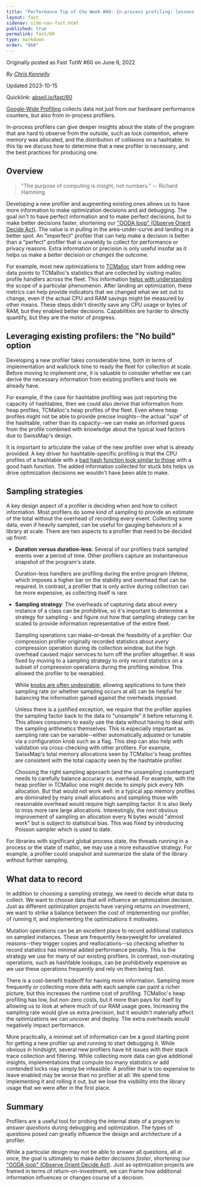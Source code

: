 ```yaml
---
title: "Performance Tip of the Week #60: In-process profiling: lessons learned"
layout: fast
sidenav: side-nav-fast.html
published: true
permalink: fast/60
type: markdown
order: "060"
---
```


Originally posted as Fast TotW #60 on June 6, 2022

*By [Chris Kennelly](mailto:ckennelly@google.com)*

Updated 2023-10-15

Quicklink: [abseil.io/fast/60](https://abseil.io/fast/60)


[Google-Wide Profiling](https://research.google/pubs/pub36575/) collects data
not just from our hardware performance counters, but also from in-process
profilers.

In-process profilers can give deeper insights about the state of the program
that are hard to observe from the outside, such as lock contention, where memory
was allocated, and the distribution of collisions on a hashtable. In this tip we
discuss how to determine that a new profiler is necessary, and the best
practices for producing one.

## Overview

> "The purpose of computing is insight, not numbers." -- Richard Hamming

Developing a new profiler and augmenting existing ones allows us to have more
information to make optimization decisions and aid debugging. The goal isn't to
have perfect information and to make perfect decisions, but to make better
decisions faster, shortening our
["OODA loop" (Observe Orient Decide Act)](https://en.wikipedia.org/wiki/OODA_loop).
The value is in pulling in the area-under-curve and landing in a better spot. An
"imperfect" profiler that can help make a decision is better than a "perfect"
profiler that is unwieldy to collect for performance or privacy reasons. Extra
information or precision is only useful insofar as it helps us make a *better*
decision or *changes* the outcome.

For example, most new optimizations to
[TCMalloc](https://github.com/google/tcmalloc/blob/master/tcmalloc) start from
adding new data points to TCMalloc's statistics that are collected by visiting
malloc profile handlers across the fleet. This information
[helps with understanding](https://github.com/google/tcmalloc/blob/master/docs/stats.md)
the scope of a particular phenomenon. After landing an optimization, these
metrics can help provide indicators that we changed what we set out to change,
even if the actual CPU and RAM savings might be measured by other means. These
steps didn't directly save any CPU usage or bytes of RAM, but they enabled
better decisions. Capabilities are harder to directly quantify, but they are the
motor of progress.

## Leveraging existing profilers: the "No build" option

Developing a new profiler takes considerable time, both in terms of
implementation and wallclock time to ready the fleet for collection at scale.
Before moving to implement one, it is valuable to consider whether we can derive
the necessary information from existing profilers and tools we already have.

For example, if the case for hashtable profiling was just reporting the capacity
of hashtables, then we could also derive that information from heap profiles,
TCMalloc's heap profiles of the fleet. Even where heap profiles might not be
able to provide precise insights--the actual "size" of the hashtable, rather
than its capacity--we can make an informed guess from the profile combined with
knowledge about the typical load factors due to SwissMap's design.

It is important to articulate the value of the new profiler over what is already
provided. A key driver for hashtable-specific profiling is that the CPU profiles
of a hashtable with a
[bad hash function look similar to those](https://youtu.be/JZE3_0qvrMg?t=1864)
with a good hash function. The added information collected for stuck bits helps
us drive optimization decisions we wouldn't have been able to make.

## Sampling strategies

A key design aspect of a profiler is deciding when and how to collect
information. Most profilers do some kind of sampling to provide an estimate of
the total without the overhead of recording every event. Collecting some data,
even if heavily sampled, can be useful for gauging behaviors of a library at
scale. There are two aspects to a profiler that need to be decided up front:

*   **Duration versus duration-less**: Several of our profilers track sampled
    events over a period of time. Other profilers capture an instantaneous
    snapshot of the program's state.

    Duration-less handlers are profiling during the entire program lifetime,
    which imposes a higher bar on the stability and overhead that can be
    required. In contrast, a profiler that is only active during collection can
    be more expensive, as collecting itself is rare.

*   **Sampling strategy**: The overheads of capturing data about every instance
    of a class can be prohibitive, so it's important to determine a strategy for
    sampling - and figure out how that sampling strategy can be scaled to
    provide information representative of the entire fleet.

    Sampling operations can make-or-break the feasibility of a profiler: Our
    compression profiler originally recorded statistics about *every*
    compression operation during its collection window, but the high overhead
    caused major services to turn off the profiler altogether. It was fixed by
    moving to a sampling strategy to only record statistics on a subset of
    compression operations during the profiling window. This allowed the
    profiler to be reenabled.

    While [knobs are often undesirable](/fast/52), allowing applications to tune
    their sampling rate (or whether sampling occurs at all) can be helpful for
    balancing the information gained against the overheads imposed.

    Unless there is a justified exception, we require that the profiler applies
    the sampling factor back to the data to "unsample" it before returning it.
    This allows consumers to easily use the data without having to deal with the
    sampling arithmetics themselves. This is especially important as sampling
    rate can be variable--either automatically adjusted or tunable via a
    configuration knob such as a flag. This step can also help with validation
    via cross-checking with other profilers. For example, SwissMap's total
    memory allocations seen by TCMalloc's heap profiles are consistent with the
    total capacity seen by the hashtable profiler.

    Choosing the right sampling approach (and the unsampling counterpart) needs
    to carefully balance accuracy vs. overhead. For example, with the heap
    profiler in TCMalloc one might decide to simply pick every Nth allocation.
    But that would not work well: in a typical app memory profiles are dominated
    by many small allocations and sampling those with reasonable overhead would
    require high sampling factor. It is also likely to miss more rare large
    allocations. Interestingly, the next obvious improvement of sampling an
    allocation every N bytes would "almost work" but is subject to statistical
    bias. This was fixed by introducing Poisson sampler which is used to date.

For libraries with significant global process state, the threads running in a
process or the state of malloc, we may use a more exhaustive strategy. For
example, a profiler could snapshot and summarize the state of the library
without further sampling.

## What data to record

In addition to choosing a sampling strategy, we need to decide what data to
collect. We want to choose data that will influence an optimization decision.
Just as different optimization projects have varying returns on investment, we
want to strike a balance between the cost of implementing our profiler, of
running it, and implementing the optimizations it motivates.

Mutation operations can be an excellent place to record additional statistics on
sampled instances. These are frequently heavyweight for unrelated reasons--they
trigger copies and reallocations--so checking whether to record statistics has
minimal added performance penalty. This is the strategy we use for many of our
existing profilers. In contrast, non-mutating operations, such as hashtable
lookups, can be prohibitively expensive as we use these operations frequently
and rely on them being fast.

There is a cost-benefit tradeoff for having more information. Sampling more
frequently or collecting more data with each sample can paint a richer picture,
but this increases the runtime cost of profiling. TCMalloc's heap profiling has
low, but non-zero costs, but it more than pays for itself by allowing us to look
at where much of our RAM usage goes. Increasing the sampling rate would give us
extra precision, but it wouldn't materially affect the optimizations we can
uncover and deploy. The extra overheads would negatively impact performance.

More practically, a minimal set of information can be a good starting point for
getting a new profiler up and running to start debugging it. While obvious in
hindsight, several new profilers have hit issues with their stack trace
collection and filtering. While collecting more data can give additional
insights, implementations that compute too many statistics or add contended
locks may simply be infeasible. A profiler that is too expensive to leave
enabled may be worse than no profiler at all: We spend time implementing it and
rolling it out, but we lose the visibility into the library usage that we were
after in the first place.

## Summary

Profilers are a useful tool for probing the internal state of a program to
*answer questions* during debugging and optimization. The types of questions
posed can greatly influence the design and architecture of a profiler.

While a particular design may not be able to answer all questions, all at once,
the goal is ultimately to make *better decisions faster*, shortening our
["OODA loop" (Observe Orient Decide Act)](https://en.wikipedia.org/wiki/OODA_loop).
Just as optimization projects are framed in terms of return-on-investment, we
can frame how additional information influences or changes course of a decision.
